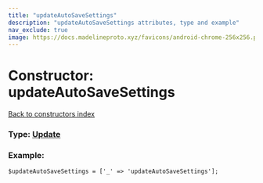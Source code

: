```yaml
---
title: "updateAutoSaveSettings"
description: "updateAutoSaveSettings attributes, type and example"
nav_exclude: true
image: https://docs.madelineproto.xyz/favicons/android-chrome-256x256.png
---
```

# Constructor: updateAutoSaveSettings  
[Back to constructors index](/API_docs/constructors/index.html)






### Type: [Update](/API_docs/types/Update.html)


### Example:

```
$updateAutoSaveSettings = ['_' => 'updateAutoSaveSettings'];
```  
